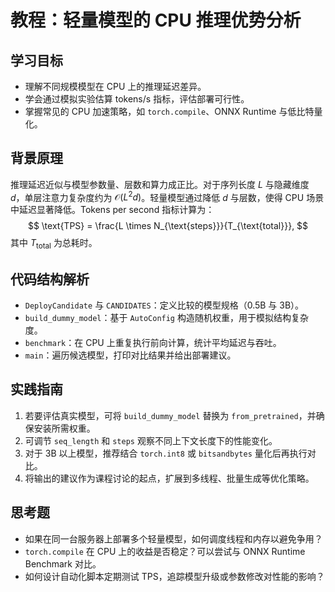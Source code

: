 # 教程：轻量模型的 CPU 推理优势分析

## 学习目标
- 理解不同规模模型在 CPU 上的推理延迟差异。
- 学会通过模拟实验估算 tokens/s 指标，评估部署可行性。
- 掌握常见的 CPU 加速策略，如 `torch.compile`、ONNX Runtime 与低比特量化。

## 背景原理
推理延迟近似与模型参数量、层数和算力成正比。对于序列长度 $L$ 与隐藏维度 $d$，单层注意力复杂度约为 $\mathcal{O}(L^2 d)$。轻量模型通过降低 $d$ 与层数，使得 CPU 场景中延迟显著降低。Tokens per second 指标计算为：
$$
\text{TPS} = \frac{L \times N_{\text{steps}}}{T_{\text{total}}},
$$
其中 $T_{\text{total}}$ 为总耗时。

## 代码结构解析
- `DeployCandidate` 与 `CANDIDATES`：定义比较的模型规格（0.5B 与 3B）。
- `build_dummy_model`：基于 `AutoConfig` 构造随机权重，用于模拟结构复杂度。
- `benchmark`：在 CPU 上重复执行前向计算，统计平均延迟与吞吐。
- `main`：遍历候选模型，打印对比结果并给出部署建议。

## 实践指南
1. 若要评估真实模型，可将 `build_dummy_model` 替换为 `from_pretrained`，并确保安装所需权重。
2. 可调节 `seq_length` 和 `steps` 观察不同上下文长度下的性能变化。
3. 对于 3B 以上模型，推荐结合 `torch.int8` 或 `bitsandbytes` 量化后再执行对比。
4. 将输出的建议作为课程讨论的起点，扩展到多线程、批量生成等优化策略。

## 思考题
- 如果在同一台服务器上部署多个轻量模型，如何调度线程和内存以避免争用？
- `torch.compile` 在 CPU 上的收益是否稳定？可以尝试与 ONNX Runtime Benchmark 对比。
- 如何设计自动化脚本定期测试 TPS，追踪模型升级或参数修改对性能的影响？
